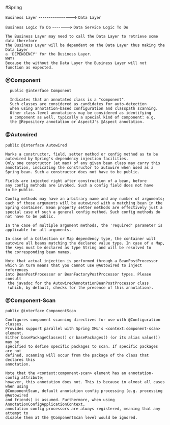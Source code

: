 #Spring

`Business Layer` ----------------> `Data Layer`

`Business Logic To Do` -------> `Data Service Logic To Do`

    The Business Layer may need to call the Data Layer to retrieve some data therefore
    the Business Layer will be dependent on the Data Layer thus making the Data Layer 
    a 'DEPENDENCY' for the Business Layer. 
    WHY?
    Because the without the Data Layer the Business Layer will not function as expected.

  
### @Component
  
      public @interface Component
      
      Indicates that an annotated class is a "component". 
      Such classes are considered as candidates for auto-detection 
      when using annotation-based configuration and classpath scanning.
      Other class-level annotations may be considered as identifying 
      a component as well, typically a special kind of component: e.g. 
      the @Repository annotation or AspectJ's @Aspect annotation.
      
### @Autowired

    public @interface Autowired
    
    Marks a constructor, field, setter method or config method as to be 
    autowired by Spring's dependency injection facilities.
    Only one constructor (at max) of any given bean class may carry this 
    annotation, indicating the constructor to autowire when used as a 
    Spring bean. Such a constructor does not have to be public.
    
    Fields are injected right after construction of a bean, before 
    any config methods are invoked. Such a config field does not have 
    to be public.
    
    Config methods may have an arbitrary name and any number of arguments; 
    each of those arguments will be autowired with a matching bean in the 
    Spring container. Bean property setter methods are effectively just a 
    special case of such a general config method. Such config methods do 
    not have to be public.
    
    In the case of multiple argument methods, the 'required' parameter is 
    applicable for all arguments.
    
    In case of a Collection or Map dependency type, the container will 
    autowire all beans matching the declared value type. In case of a Map, 
    the keys must be declared as type String and will be resolved to 
    the corresponding bean names.
    
    Note that actual injection is performed through a BeanPostProcessor 
    which in turn means that you cannot use @Autowired to inject references 
    into BeanPostProcessor or BeanFactoryPostProcessor types. Please consult
     the javadoc for the AutowiredAnnotationBeanPostProcessor class 
     (which, by default, checks for the presence of this annotation).
  
### @Component-Scan
    
    public @interface ComponentScan
    
    Configures component scanning directives for use with @Configuration classes. 
    Provides support parallel with Spring XML's <context:component-scan> element.
    Either basePackageClasses() or basePackages() (or its alias value()) may be 
    specified to define specific packages to scan. If specific packages are not 
    defined, scanning will occur from the package of the class that declares this 
    annotation.
    
    Note that the <context:component-scan> element has an annotation-config attribute; 
    however, this annotation does not. This is because in almost all cases when using 
    @ComponentScan, default annotation config processing (e.g. processing @Autowired 
    and friends) is assumed. Furthermore, when using AnnotationConfigApplicationContext, 
    annotation config processors are always registered, meaning that any attempt to 
    disable them at the @ComponentScan level would be ignored.